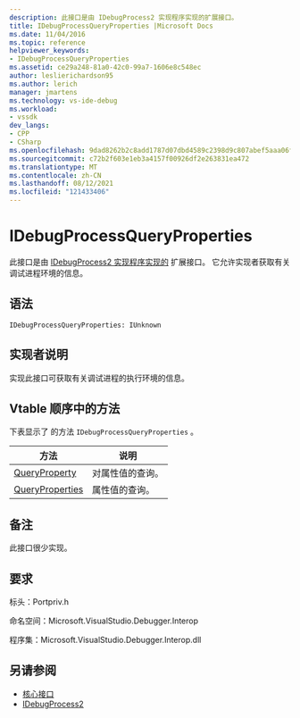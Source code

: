 ```yaml
---
description: 此接口是由 IDebugProcess2 实现程序实现的扩展接口。
title: IDebugProcessQueryProperties |Microsoft Docs
ms.date: 11/04/2016
ms.topic: reference
helpviewer_keywords:
- IDebugProcessQueryProperties
ms.assetid: ce29a248-81a0-42c0-99a7-1606e8c548ec
author: leslierichardson95
ms.author: lerich
manager: jmartens
ms.technology: vs-ide-debug
ms.workload:
- vssdk
dev_langs:
- CPP
- CSharp
ms.openlocfilehash: 9dad8262b2c8add1787d07dbd4589c2398d9c807abef5aaa06fc3ba46244f193
ms.sourcegitcommit: c72b2f603e1eb3a4157f00926df2e263831ea472
ms.translationtype: MT
ms.contentlocale: zh-CN
ms.lasthandoff: 08/12/2021
ms.locfileid: "121433406"
---
```

# <a name="idebugprocessqueryproperties"></a>IDebugProcessQueryProperties
此接口是由 [IDebugProcess2 实现程序实现的](../../../extensibility/debugger/reference/idebugprocess2.md) 扩展接口。 它允许实现者获取有关调试进程环境的信息。

## <a name="syntax"></a>语法

```
IDebugProcessQueryProperties: IUnknown
```

## <a name="notes-for-implementers"></a>实现者说明
 实现此接口可获取有关调试进程的执行环境的信息。

## <a name="methods-in-vtable-order"></a>Vtable 顺序中的方法
 下表显示了 的方法 `IDebugProcessQueryProperties` 。

|方法|说明|
|------------|-----------------|
|[QueryProperty](../../../extensibility/debugger/reference/idebugprocessqueryproperties-queryproperty.md)|对属性值的查询。|
|[QueryProperties](../../../extensibility/debugger/reference/idebugprocessqueryproperties-queryproperties.md)|属性值的查询。|

## <a name="remarks"></a>备注
 此接口很少实现。

## <a name="requirements"></a>要求
 标头：Portpriv.h

 命名空间：Microsoft.VisualStudio.Debugger.Interop

 程序集：Microsoft.VisualStudio.Debugger.Interop.dll

## <a name="see-also"></a>另请参阅
- [核心接口](../../../extensibility/debugger/reference/core-interfaces.md)
- [IDebugProcess2](../../../extensibility/debugger/reference/idebugprocess2.md)

